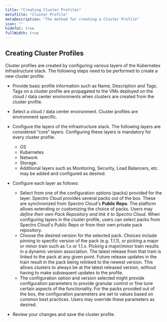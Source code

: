```yaml
---
title: "Creating Cluster Profiles"
metaTitle: "Cluster Profile"
metaDescription: "The method for creating a Cluster Profile"
icon: ""
hideToC: true
fullWidth: true
---
```


## Creating Cluster Profiles

Cluster profiles are created by configuring various layers of the Kubernetes Infrastructure stack. The following steps need to be performed to create a new cluster profile:

* Provide basic profile information such as Name, Description and Tags. Tags on a cluster profile are propagated to the VMs deployed on the cloud / data center environments when clusters are created from the cluster profile.
* Select a cloud / data center environment. Cluster profiles are environment specific.
* Configure the layers of the infrastructure stack. The following layers are considered “core” layers. Configuring these layers is mandatory for every cluster profile:
  * OS
  * Kubernetes
  * Network
  * Storage.
  * Additional layers such as Monitoring, Security, Load
Balancers, etc. may be added and configured as desired.

* Configure each layer as follows:
    * Select from one of the configuration options (packs) provided for the layer. Spectro Cloud provides several packs out of the box. These are synchronized from Spectro Cloud's **Public Repo**. The platform allows extending or customizing the choice of packs. Users may *define their own Pack Repository and link it to Spectro Cloud*. When configuring layers in the cluster profile, users can select packs from Spectro Cloud's Public Repo or from their own private pack repository.
    * Choose the desired version for the selected pack. Choices include pinning to specific version of the pack (e.g. 1.1.1), or picking a major or minor train such as 1.x or 1.1.x. Picking a major/minor train results in a dynamic version association. The latest release from that train is linked to the pack at any given point. Future release updates in the train result in the pack being relinked to the newest version. This allows clusters to always be at the latest released version, without having to make subsequent updates to the profile.
    * The configuration option and version selected might provide configuration parameters to provide granular control or fine tune certain aspects of the functionality. For the packs provided out of the box, the configuration parameters are set to values based on common best practices. Users may override these parameters as desired.

* Review your changes and save the cluster profile.
